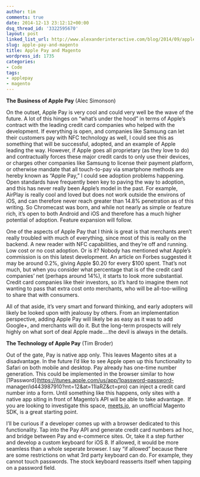 ```yaml
---
author: tim
comments: true
date: 2014-12-13 23:12:12+00:00
dsq_thread_id: '3322595670'
layout: post
linked_list_url: http://www.alexanderinteractive.com/blog/2014/09/apple-pay-magento/
slug: apple-pay-and-magento
title: Apple Pay and Magento
wordpress_id: 1735
categories:
- Code
tags:
- applepay
- magento
---
```


**The Business of Apple Pay** (Alec Simonson)

On the outset, Apple Pay is very cool and could very well be the wave of the
future. A lot of this hinges on “what’s under the hood” in terms of Apple’s
contract with the leading credit card companies who helped with the
development. If everything is open, and companies like Samsung can let their
customers pay with NFC technology as well, I could see this as something that
will be successful, adopted, and an example of Apple leading the way. However,
if Apple goes all proprietary (as they love to do) and contractually forces
these major credit cards to only use their devices, or charges other companies
like Samsung to license their payment platform, or otherwise mandate that all
touch-to-pay via smartphone methods are hereby known as “Apple Pay,” I could
see adoption problems happening. Open standards have frequently been key to
paving the way to adoption, and this has never really been Apple’s model in
the past. For example, AirPlay is really cool and loved but does not work
outside the environs of iOS, and can therefore never reach greater than 14.8%
penetration as of this writing. So Chromecast was born, and while not nearly
as simple or feature rich, it’s open to both Android and iOS and therefore has
a much higher potential of adoption. Feature expansion will follow.

One of the aspects of Apple Pay that I think is great is that merchants aren’t
really troubled with much of everything, since most of this is really on the
backend. A new reader with NFC capabilities, and they’re off and running. Low
cost or no cost adoption. Or is it? Nobody has mentioned what Apple’s
commission is on this latest development. An article on Forbes suggested it
may be around 0.2%, giving Apple $0.20 for every $100 spent. That’s not much,
but when you consider what percentage that is of the credit card companies’
net (perhaps around 14%), it starts to look more substantial. Credit card
companies like their investors, so it’s hard to imagine them not wanting to
pass that extra cost onto merchants, who will be all-too-willing to share that
with consumers.

All of that aside, it’s very smart and forward thinking, and early adopters
will likely be looked upon with jealousy by others. From an implementation
perspective, adding Apple Pay will likely be as easy as it was to add Google+,
and merchants will do it. But the long-term prospects will rely highly on what
sort of deal Apple made….the devil is always in the details.

**The Technology of Apple Pay** (Tim Broder)

Out of the gate, Pay is native app only. This leaves Magento sites at a
disadvantage. In the future I’d like to see Apple open up this functionality
to Safari on both mobile and desktop. Pay already has one-time number
generation. This could be implemented in the browser similar to how
[1Password](https://itunes.apple.com/us/app/1password-password-
manager/id443987910?mt=12&at=11laRZ&ct=pro) can inject a credit card number
into a form. Until something like this happens, only sites with a native app
siting in front of Magento’s API will be able to take advantage.  If you are
looking to investigate this space, [meets.io](http://meets.io/), an unofficial
Magento SDK, is a great starting point.

I’ll be curious if a developer comes up with a browser dedicated to this
functionality. Tap into the Pay API and generate credit card numbers ad hoc,
and bridge between Pay and e-commerce sites. Or, take it a step further and
develop a custom keyboard for iOS 8. If allowed, it would be more seamless
than a whole seperate browser. I say “if allowed” because there are some
restrictions on what 3rd party keyboard can do. For example, they cannot touch
passwords. The stock keyboard reasserts itself when tapping on a password
field.

